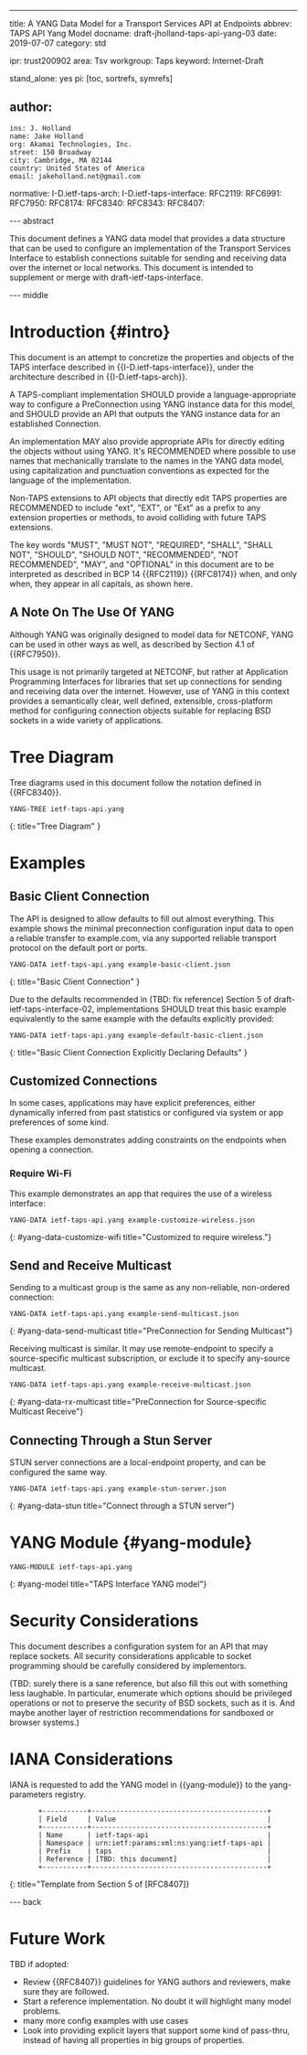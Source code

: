 ---
title: A YANG Data Model for a Transport Services API at Endpoints
abbrev: TAPS API Yang Model
docname: draft-jholland-taps-api-yang-03
date: 2019-07-07
category: std

ipr: trust200902
area: Tsv
workgroup: Taps
keyword: Internet-Draft

stand_alone: yes
pi: [toc, sortrefs, symrefs]

author:
 -
    ins: J. Holland
    name: Jake Holland
    org: Akamai Technologies, Inc.
    street: 150 Broadway
    city: Cambridge, MA 02144
    country: United States of America
    email: jakeholland.net@gmail.com

normative:
  I-D.ietf-taps-arch:
  I-D.ietf-taps-interface:
  RFC2119:
  RFC6991:
  RFC7950:
  RFC8174:
  RFC8340:
  RFC8343:
  RFC8407:

--- abstract

This document defines a YANG data model that provides a data structure
that can be used to configure an implementation of the Transport
Services Interface to establish connections suitable for sending
and receiving data over the internet or local networks.  This document
is intended to supplement or merge with draft-ietf-taps-interface.

--- middle

# Introduction {#intro}

This document is an attempt to concretize the properties and objects of
the TAPS interface described in {{I-D.ietf-taps-interface}}, under the
architecture described in {{I-D.ietf-taps-arch}}.

A TAPS-compliant implementation SHOULD provide a language-appropriate way to
configure a PreConnection using YANG instance data for this model, and
SHOULD provide an API that outputs the YANG instance data for an
established Connection.

An implementation MAY also provide appropriate APIs for directly editing
the objects without using YANG.  It's RECOMMENDED where possible to use
names that mechanically translate to the names in the YANG data model,
using capitalization and punctuation conventions as expected for the
language of the implementation.

Non-TAPS extensions to API objects that directly edit TAPS properties
are RECOMMENDED to include "ext", "EXT", or "Ext" as a prefix to any
extension properties or methods, to avoid colliding with future TAPS
extensions.

The key words "MUST", "MUST NOT", "REQUIRED", "SHALL", "SHALL NOT",
"SHOULD", "SHOULD NOT", "RECOMMENDED", "NOT RECOMMENDED", "MAY",
and "OPTIONAL" in this document are to be interpreted as
described in BCP 14 {{RFC2119}} {{RFC8174}} when, and only when, they
appear in all capitals, as shown here.

## A Note On The Use Of YANG

Although YANG was originally designed to model data for NETCONF, YANG
can be used in other ways as well, as described by Section 4.1 of
{{RFC7950}}.

This usage is not primarily targeted at NETCONF, but rather at
Application Programming Interfaces for libraries that set up connections
for sending and receiving data over the internet.  However, use of YANG
in this context provides a semantically clear, well defined, extensible,
cross-platform method for configuring connection objects suitable for
replacing BSD sockets in a wide variety of applications.

# Tree Diagram

Tree diagrams used in this document follow the notation defined in
{{RFC8340}}.

~~~
YANG-TREE ietf-taps-api.yang
~~~
{: title="Tree Diagram" }

# Examples

## Basic Client Connection

The API is designed to allow defaults to fill out almost everything.
This example shows the minimal preconnection configuration input data
to open a reliable transfer to example.com, via any supported reliable
transport protocol on the default port or ports.

~~~
YANG-DATA ietf-taps-api.yang example-basic-client.json
~~~
{: title="Basic Client Connection" }

Due to the defaults recommended in (TBD: fix reference) Section 5 of
draft-ietf-taps-interface-02, implementations SHOULD treat this basic
example equivalently to the same example with the defaults explicitly
provided:

~~~
YANG-DATA ietf-taps-api.yang example-default-basic-client.json
~~~
{: title="Basic Client Connection Explicitly Declaring Defaults" }

## Customized Connections

In some cases, applications may have explicit preferences, either
dynamically inferred from past statistics or configured via system
or app preferences of some kind.

These examples demonstrates adding constraints on the endpoints when
opening a connection.

### Require Wi-Fi

This example demonstrates an app that requires the use of a wireless
interface:

~~~
YANG-DATA ietf-taps-api.yang example-customize-wireless.json
~~~
{: #yang-data-customize-wifi title="Customized to require wireless."}

## Send and Receive Multicast

Sending to a multicast group is the same as any non-reliable,
non-ordered connection:

~~~
YANG-DATA ietf-taps-api.yang example-send-multicast.json
~~~
{: #yang-data-send-multicast title="PreConnection for Sending Multicast"}

Receiving multicast is similar.  It may use remote-endpoint to specify a
source-specific multicast subscription, or exclude it to specify
any-source multicast.

~~~
YANG-DATA ietf-taps-api.yang example-receive-multicast.json
~~~
{: #yang-data-rx-multicast title="PreConnection for Source-specific Multicast Receive"}

## Connecting Through a Stun Server

STUN server connections are a local-endpoint property, and
can be configured the same way.

~~~
YANG-DATA ietf-taps-api.yang example-stun-server.json
~~~
{: #yang-data-stun title="Connect through a STUN server"}

# YANG Module {#yang-module}

~~~~~~~~~~
YANG-MODULE ietf-taps-api.yang
~~~~~~~~~~
{: #yang-model title="TAPS Interface YANG model"}

# Security Considerations

This document describes a configuration system for an API that may
replace sockets.  All security considerations applicable to socket
programming should be carefully considered by implementors.

(TBD: surely there is a sane reference, but also fill this out with
something less laughable.  In particular, enumerate which options should
be privileged operations or not to preserve the security of BSD sockets,
such as it is.  And maybe another layer of restriction recommendations for
sandboxed or browser systems.)

# IANA Considerations

IANA is requested to add the YANG model in {{yang-module}} to the
yang-parameters registry.

~~~
       +-----------+-------------------------------------------+
       | Field     | Value                                     |
       +-----------+-------------------------------------------+
       | Name      | ietf-taps-api                             |
       | Namespace | urn:ietf:params:xml:ns:yang:ietf-taps-api |
       | Prefix    | taps                                      |
       | Reference | [TBD: this document]                      |
       +-----------+-------------------------------------------+
~~~
{: title="Template from Section 5 of [RFC8407]}

--- back

# Future Work

TBD if adopted:

 * Review {{RFC8407}} guidelines for YANG authors and reviewers, make sure
   they are followed.
 * Start a reference implementation. No doubt it will highlight many
   model problems.
 * many more config examples with use cases
 * Look into providing explicit layers that support some kind of
   pass-thru, instead of having all properties in big groups of
   properties.

